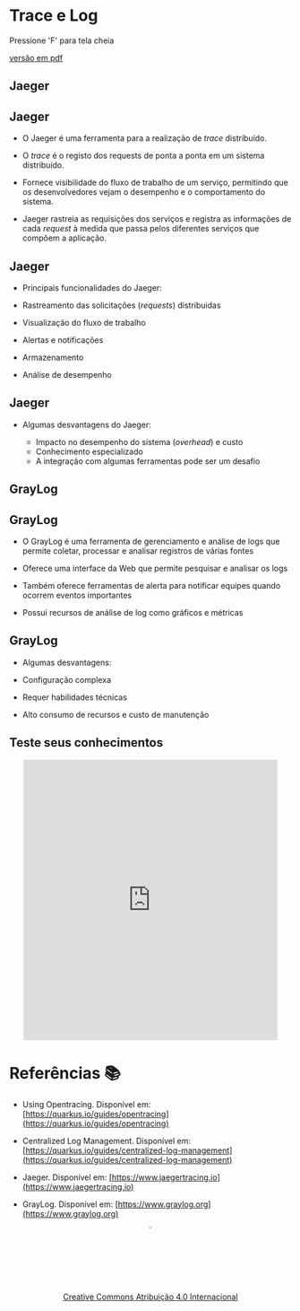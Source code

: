 <!-- .slide: data-background-opacity="0.3" data-background-image="https://res.cloudinary.com/dotcom-prod/images/c_fill,f_auto,g_faces:center,q_auto,w_1920/v1/wt-cms-assets/2020/08/emayhqxbsu48vsdeqfl0/wtheadlessmicroservices1920x1440.jpg"
data-transition="convex"
-->
# Trace e Log
<!-- .element: style="margin-bottom:100px; font-size: 60px; color:white; font-family: Marker Felt;" -->

Pressione 'F' para tela cheia
<!-- .element: style="margin-bottom:10px; font-size: 15px; color:white" -->

[versão em pdf](?print-pdf)
<!-- .element: style="margin-bottom 25px; font-size: 15px; color:white" -->



<!-- .slide: data-background="#21093D" data-transition="convex" -->
## Jaeger
<!-- .element: style="margin-bottom:50px; font-size: 50px; color:white; font-family: Marker Felt;" -->


<!-- .slide: data-background="#21093D" data-transition="convex" -->
## Jaeger
<!-- .element: style="margin-bottom:50px; font-size: 50px; color:white; font-family: Marker Felt;" -->

* O Jaeger é uma ferramenta para a realização de *trace* distribuído.
<!-- .element: style="margin-bottom:70px; font-size: 25px; color:white" -->

* O *trace* é o registo dos requests de ponta a ponta em um sistema distribuído.
<!-- .element: style="margin-bottom:70px; font-size: 25px; color:white" -->

* Fornece visibilidade do fluxo de trabalho de um serviço, permitindo
que os desenvolvedores vejam o desempenho e o comportamento do sistema.
<!-- .element: style="margin-bottom:70px; font-size: 25px; color:white" -->

* Jaeger rastreia as requisições dos serviços e registra as
informações de cada _request_ à medida que passa pelos diferentes serviços 
que compõem a aplicação.
<!-- .element: style="margin-bottom:70px; font-size: 25px; color:white" -->


<!-- .slide: data-background="#21093D" data-transition="convex" -->
## Jaeger
<!-- .element: style="margin-bottom:50px; font-size: 50px; color:white; font-family: Marker Felt;" -->

* Principais funcionalidades do Jaeger:
<!-- .element: style="margin-bottom:30px; font-size: 25px; color:white" -->

  * Rastreamento das solicitações (_requests_) distribuidas
  <!-- .element: style="margin-bottom:40px; font-size: 25px; color:white" -->

  * Visualização do fluxo de trabalho
  <!-- .element: style="margin-bottom:40px; font-size: 25px; color:white" -->

  * Alertas e notificações
  <!-- .element: style="margin-bottom:40px; font-size: 25px; color:white" -->

  * Armazenamento
  <!-- .element: style="margin-bottom:40px; font-size: 25px; color:white" -->

  * Análise de desempenho
  <!-- .element: style="margin-bottom:60px; font-size: 25px; color:white" -->


<!-- .slide: data-background="#21093D" data-transition="convex" -->
## Jaeger
<!-- .element: style="margin-bottom:50px; font-size: 50px; color:white; font-family: Marker Felt;" -->

* Algumas desvantagens do Jaeger:
  <!-- .element: style="margin-bottom:40px; font-size: 25px; color:white" -->

  * Impacto no desempenho do sistema (_overhead_) e custo
  <!-- .element: style="margin-bottom:40px; font-size: 25px; color:white" -->

  * Conhecimento especializado
  <!-- .element: style="margin-bottom:40px; font-size: 25px; color:white" -->

  * A integração com algumas ferramentas pode ser um desafio
  <!-- .element: style="margin-bottom:40px; font-size: 25px; color:white" -->



<!-- .slide: data-background="#21093D" data-transition="convex" -->
## GrayLog
<!-- .element: style="margin-bottom:50px; font-size: 50px; color:white; font-family: Marker Felt;" -->


<!-- .slide: data-background="#21093D" data-transition="convex" -->
## GrayLog
<!-- .element: style="margin-bottom:50px; font-size: 50px; color:white; font-family: Marker Felt;" -->

* O GrayLog é uma ferramenta de gerenciamento e análise de logs que permite coletar, processar e analisar registros de várias fontes
<!-- .element: style="margin-bottom:60px; font-size: 25px; color:white" -->

* Oferece uma interface da Web que permite pesquisar e analisar os logs
 <!-- .element: style="margin-bottom:60px; font-size: 25px; color:white" -->

* Também oferece ferramentas de alerta para notificar equipes quando ocorrem eventos importantes
<!-- .element: style="margin-bottom:60px; font-size: 25px; color:white" -->

* Possui recursos de análise de log como gráficos e métricas
<!-- .element: style="margin-bottom:60px; font-size: 25px; color:white" -->


<!-- .slide: data-background="#21093D" data-transition="convex" -->
## GrayLog
<!-- .element: style="margin-bottom:50px; font-size: 50px; color:white; font-family: Marker Felt;" -->

* Algumas desvantagens:
<!-- .element: style="margin-bottom:40px; font-size: 30px; color:white" -->

  * Configuração complexa
  <!-- .element: style="margin-bottom:50px; font-size: 30px; color:white" -->

  * Requer habilidades técnicas
   <!-- .element: style="margin-bottom:50px; font-size: 30px; color:white" -->

  * Alto consumo de recursos e custo de manutenção
  <!-- .element: style="margin-bottom:50px; font-size: 30px; color:white" -->



<!-- .slide: data-background="#D6B2FF" data-transition="convex" -->
## Teste seus conhecimentos
<!-- .element: style="margin-bottom:50px; font-size: 50px; color:back; font-family: Marker Felt;" -->

<center>
    <iframe src="https://pw2.rpmhub.dev/topicos/logging/slides/questions.html"
        title="Trace e Logging"
        width="90%" height="500"
        style="border:none;">
    </iframe>
</center>
<!-- .element: style="margin-bottom:70px; font-size: 25px; color:white" -->


<!-- .slide: data-background="#21093D" data-transition="convex" -->
# Referências 📚
<!-- .element: style="margin-bottom:50px; font-size: 50px; color:white; font-family: Marker Felt;" -->

* Using Opentracing. Disponível em: [https://quarkus.io/guides/opentracing](https://quarkus.io/guides/opentracing)
<!-- .element: style="margin-bottom:40px; font-size: 20px; color:white" -->

* Centralized Log Management. Disponível em: [https://quarkus.io/guides/centralized-log-management](https://quarkus.io/guides/centralized-log-management)
<!-- .element: style="margin-bottom:40px; font-size: 20px; color:white" -->

* Jaeger. Disponível em: [https://www.jaegertracing.io](https://www.jaegertracing.io)
<!-- .element: style="margin-bottom:40px; font-size: 20px; color:white" -->

* GrayLog. Disponível em: [https://www.graylog.org](https://www.graylog.org)
<!-- .element: style="margin-bottom:40px; font-size: 20px; color:white" -->

<center>
<a href="https://rpmhub.dev" target="blanck"><img src="../../../imgs/logo.png" alt="Rodrigo Prestes Machado" width="3%" height="3%" border=0 style="border:0; text-decoration:none; outline:none"></a><br/>
<a rel="license" href="http://creativecommons.org/licenses/by/4.0/">Creative Commons Atribuição 4.0 Internacional</a>
</center>
<!-- .element: style="margin-top:100px; font-size: 15px; font-family: Bradley Hand" -->